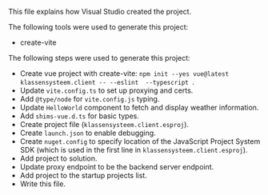 This file explains how Visual Studio created the project.

The following tools were used to generate this project:
- create-vite

The following steps were used to generate this project:
- Create vue project with create-vite: `npm init --yes vue@latest klassensysteem.client -- --eslint  --typescript `.
- Update `vite.config.ts` to set up proxying and certs.
- Add `@type/node` for `vite.config.js` typing.
- Update `HelloWorld` component to fetch and display weather information.
- Add `shims-vue.d.ts` for basic types.
- Create project file (`klassensysteem.client.esproj`).
- Create `launch.json` to enable debugging.
- Create `nuget.config` to specify location of the JavaScript Project System SDK (which is used in the first line in `klassensysteem.client.esproj`).
- Add project to solution.
- Update proxy endpoint to be the backend server endpoint.
- Add project to the startup projects list.
- Write this file.
